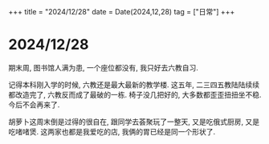 +++
title = "2024/12/28"
date = Date(2024,12,28)
tag = ["日常"]
+++

# 2024/12/28

期末周, 图书馆人满为患, 一个座位都没有, 我只好去六教自习. 

记得本科刚入学的时候, 六教还是最大最新的教学楼. 这五年, 二三四五教陆陆续续都改造完了, 六教反而成了最破的一栋. 椅子没几把好的, 大多数都歪歪扭扭坐不稳. 今后不会再来了. 

胡萝卜这周末倒是过得的很自在, 跟同学去荟聚玩了一整天, 又是吃俄式厨房, 又是吃啫啫煲. 这两家也都是我爱吃的店, 我俩的胃已经是同一个形状了. 